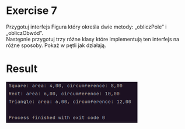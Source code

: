 # Exercise 7
Przygotuj interfejs Figura który określa dwie metody: „obliczPole” i „obliczObwód”.<br>
Następnie przygotuj trzy różne klasy które implementują ten interfejs na różne sposoby. Pokaż w pętli jak działają.

# Result
![Result](./img.png?raw=true)